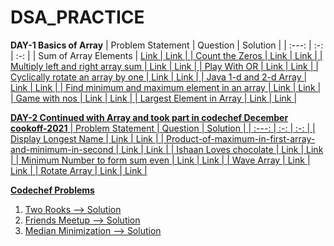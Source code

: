 # DSA_PRACTICE
<B>DAY-1
  Basics of Array</B>
| Problem Statement | Question  | Solution  |
| :---:   | :-: | :-: |
| Sum of Array Elements | <a href="https://practice.geeksforgeeks.org/problems/sum-of-array-elements2502/1"> Link | <a href="https://github.com/Gneya/DSA_PRACTICE/blob/main/Array/sum_of_array.java"> Link  |
| Count the Zeros | <a href="https://practice.geeksforgeeks.org/problems/count-the-zeros2550/1"> Link | <a href="https://github.com/Gneya/DSA_PRACTICE/blob/main/Array/count_the_zeros.java"> Link  |
| Multiply left and right array sum | <a href="https://practice.geeksforgeeks.org/problems/multiply-left-and-right-array-sum1555/1"> Link | <a href="https://github.com/Gneya/DSA_PRACTICE/blob/main/Array/multiply_sum.java"> Link  |
| Play With OR | <a href="https://practice.geeksforgeeks.org/problems/multiply-left-and-right-array-sum1555/1"> Link | <a href="https://github.com/Gneya/DSA_PRACTICE/blob/main/Array/play_with_or.java"> Link |
| Cyclically rotate an array by one | <a href="https://practice.geeksforgeeks.org/problems/multiply-left-and-right-array-sum1555/1"> Link | <a href="https://github.com/Gneya/DSA_PRACTICE/blob/main/Array/rotate_by_one.java"> Link |
| Java 1-d and 2-d Array | <a href="https://practice.geeksforgeeks.org/problems/multiply-left-and-right-array-sum1555/1"> Link | <a href="https://github.com/Gneya/DSA_PRACTICE/blob/main/Array/array.java"> Link |
| Find minimum and maximum element in an array | <a href="https://practice.geeksforgeeks.org/problems/multiply-left-and-right-array-sum1555/1"> Link | <a href="https://github.com/Gneya/DSA_PRACTICE/blob/main/Array/max_min_of_array.java"> Link |
| Game with nos | <a href="https://practice.geeksforgeeks.org/problems/multiply-left-and-right-array-sum1555/1"> Link | <a href="https://github.com/Gneya/DSA_PRACTICE/blob/main/Array/game_with_nos.java"> Link |
| Largest Element in Array | <a href="https://practice.geeksforgeeks.org/problems/multiply-left-and-right-array-sum1555/1"> Link | <a href="https://github.com/Gneya/DSA_PRACTICE/blob/main/Array/largest_in_array.java"> Link |
  
<B>DAY-2
  Continued with Array and took part in codechef December cookoff-2021</B>
  | Problem Statement | Question  | Solution  |
| :---:   | :-: | :-: |
| Display Longest Name | <a href="https://practice.geeksforgeeks.org/problems/display-longest-name0853/1"> Link | <a href="https://github.com/Gneya/DSA_PRACTICE/blob/main/Array/display_longest_name.java"> Link  |
 | Product-of-maximum-in-first-array-and-minimum-in-second | <a href="https://practice.geeksforgeeks.org/problems/product-of-maximum-in-first-array-and-minimum-in-second3943/1"> Link | <a href="https://github.com/Gneya/DSA_PRACTICE/blob/main/Array/product_of_maxmin.java"> Link  |
  | Ishaan Loves chocolate | <a href="https://practice.geeksforgeeks.org/problems/ishaan-loves-chocolates2156/1"> Link | <a href="https://github.com/Gneya/DSA_PRACTICE/blob/main/Array/ishan_loves_chocolate.java"> Link  |
  | Minimum Number to form sum even | <a href="https://practice.geeksforgeeks.org/problems/minimum-number-to-form-the-sum-even0326/1"> Link | <a href="https://github.com/Gneya/DSA_PRACTICE/blob/main/Array/form_sum.java"> Link  |
 | Wave Array | <a href="https://practice.geeksforgeeks.org/problems/wave-array-1587115621/1"> Link | <a href="https://github.com/Gneya/DSA_PRACTICE/blob/main/Array/wave_array.java"> Link  |
   | Rotate Array | <a href="https://practice.geeksforgeeks.org/problems/rotate-array-by-n-elements/0"> Link | <a href="https://github.com/Gneya/DSA_PRACTICE/blob/main/Array/rotate.java"> Link  |
  
  <B>Codechef Problems</B>
  <ol>
    <li><a href="https://www.codechef.com/COOK136C/problems/TWOROOKS">Two Rooks --> <a href="https://github.com/Gneya/DSA_PRACTICE/blob/main/codechef/two_rooks.java">Solution</li>
    <li><a href="https://www.codechef.com/COOK136C/problems/FRIMEET">Friends Meetup --> <a href="https://github.com/Gneya/DSA_PRACTICE/blob/main/codechef/friends_meetup.java">Solution</li>
    <li><a href="https://www.codechef.com/COOK136C/problems/MEDMIN">Median Minimization --> <a href="https://github.com/Gneya/DSA_PRACTICE/blob/main/codechef/median_minimization.java">Solution</li>
  </ol>
  
